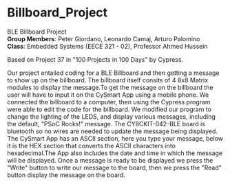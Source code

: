 # Billboard_Project

BLE Billboard Project<br>
<b>Group Members</b>: Peter Giordano, Leonardo Camaj, Arturo Palomino<br>
<b>Class</b>: Embedded Systems (EECE 321 - 02), Professor Ahmed Hussein

Based on Project 37 in "100 Projects in 100 Days" by Cypress.

<p>Our project entailed coding for a BLE Billboard and then getting a message to show up on the billboard. The billboard itself consits of 4 8x8 Matrix modules to display the message.To get the message on the billboard the user will have to input it on the CySmart App using a mobile phone. We connected the billboard to a computer, then using the Cypress program were able to edit the code for the billboard. We modified our program to change the lighting of the LEDS, and display  various messages, including the default, "PSoC  Rocks!" message. The CY8CKIT-042-BLE board is bluetooth so no wires are needed to update the message being displayed. The CySmart App has an ASCII section, here you type your message, below it is the HEX section that converts the ASCII characters into hexadecimal.The App also includes the date and time in which the message will be displayed. Once a message is ready to be displayed we press the "Write" button to write our message to the board, then we press the "Read" button display the message on the board. </p>
